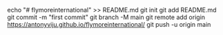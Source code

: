 echo "# flymoreinternational" >> README.md git init git add README.md git commit -m "first commit" git branch -M main git remote add origin https://antonyviju.github.io/flymoreinternational/ git push -u origin main
